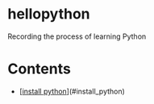 # hellopython
Recording the process of learning Python
# Contents  
- [[install python](.00_install_python.md)](#install_python) 

